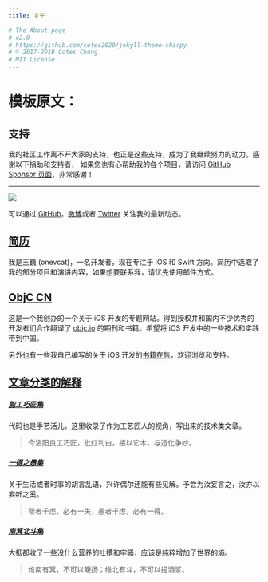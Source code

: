 ```yaml
---
title: 关于

# The About page
# v2.0
# https://github.com/cotes2020/jekyll-theme-chirpy
# © 2017-2019 Cotes Chung
# MIT License
---
```


# 模板原文：

## 支持

我的社区工作离不开大家的支持，也正是这些支持，成为了我继续努力的动力。感谢以下捐助和支持者，
如果您也有心帮助我的各个项目，请访问 [GitHub Sponsor 页面](https://github.com/sponsors/onevcat)，非常感谢！

---

![](/assets/images/talking.jpg)

可以通过 [GitHub](https://github.com/onevcat)，[微博](https://www.weibo.com/onevcat)或者 [Twitter](https://twitter.com/onevcat) 关注我的最新动态。

## [简历](https://onev.cat)

我是王巍 (onevcat)，一名开发者，现在专注于 iOS 和 Swift 方向。简历中选取了我的部分项目和演讲内容，如果想要联系我，请优先使用邮件方式。

## [ObjC CN](https://objccn.io)

这是一个我创办的一个关于 iOS 开发的专题网站。得到授权并和国内不少优秀的开发者们合作翻译了 [objc.io](https://www.objc.io) 的期刊和书籍。希望将
iOS 开发中的一些技术和实践带到中国。

另外也有一些我自己编写的关于 iOS 开发的[书籍在售](https://objccn.io/products/)，欢迎浏览和支持。

## [文章分类的解释](/tabs/categories/)

##### [能工巧匠集](/categories/能工巧匠集/)

代码也是手艺活儿。这里收录了作为工艺匠人的视角，写出来的技术类文章。

> 今洛阳良工巧匠，批红判白，接以它木，与造化争妙。

##### [一得之愚集](/categories/一得之愚集/)

关于生活或者时事的胡言乱语，兴许偶尔还能有些见解。予尝为汝妄言之，汝亦以妄听之奚。

> 智者千虑，必有一失，愚者千虑，必有一得。

##### [南箕北斗集](/categories/南箕北斗集/)

大抵都收了一些没什么营养的吐槽和牢骚，应该是纯粹增加了世界的熵。

> 维南有箕，不可以簸扬；维北有斗，不可以挹酒浆。
